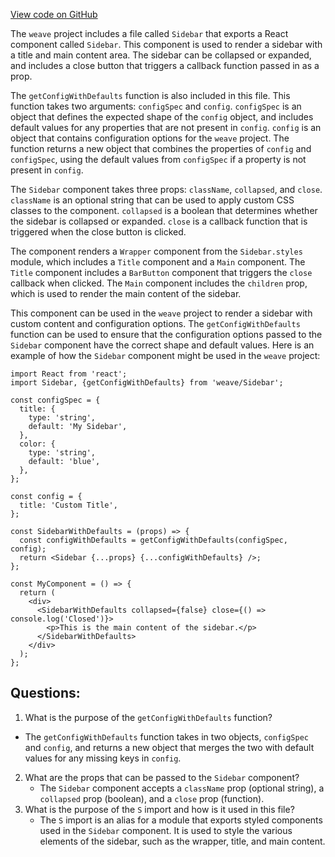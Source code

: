 [View code on GitHub](https://github.com/wandb/weave/weave-js/src/components/Sidebar/Sidebar.tsx)

The `weave` project includes a file called `Sidebar` that exports a React component called `Sidebar`. This component is used to render a sidebar with a title and main content area. The sidebar can be collapsed or expanded, and includes a close button that triggers a callback function passed in as a prop.

The `getConfigWithDefaults` function is also included in this file. This function takes two arguments: `configSpec` and `config`. `configSpec` is an object that defines the expected shape of the `config` object, and includes default values for any properties that are not present in `config`. `config` is an object that contains configuration options for the `weave` project. The function returns a new object that combines the properties of `config` and `configSpec`, using the default values from `configSpec` if a property is not present in `config`.

The `Sidebar` component takes three props: `className`, `collapsed`, and `close`. `className` is an optional string that can be used to apply custom CSS classes to the component. `collapsed` is a boolean that determines whether the sidebar is collapsed or expanded. `close` is a callback function that is triggered when the close button is clicked.

The component renders a `Wrapper` component from the `Sidebar.styles` module, which includes a `Title` component and a `Main` component. The `Title` component includes a `BarButton` component that triggers the `close` callback when clicked. The `Main` component includes the `children` prop, which is used to render the main content of the sidebar.

This component can be used in the `weave` project to render a sidebar with custom content and configuration options. The `getConfigWithDefaults` function can be used to ensure that the configuration options passed to the `Sidebar` component have the correct shape and default values. Here is an example of how the `Sidebar` component might be used in the `weave` project:

```
import React from 'react';
import Sidebar, {getConfigWithDefaults} from 'weave/Sidebar';

const configSpec = {
  title: {
    type: 'string',
    default: 'My Sidebar',
  },
  color: {
    type: 'string',
    default: 'blue',
  },
};

const config = {
  title: 'Custom Title',
};

const SidebarWithDefaults = (props) => {
  const configWithDefaults = getConfigWithDefaults(configSpec, config);
  return <Sidebar {...props} {...configWithDefaults} />;
};

const MyComponent = () => {
  return (
    <div>
      <SidebarWithDefaults collapsed={false} close={() => console.log('Closed')}>
        <p>This is the main content of the sidebar.</p>
      </SidebarWithDefaults>
    </div>
  );
};
```
## Questions: 
 1. What is the purpose of the `getConfigWithDefaults` function?
   - The `getConfigWithDefaults` function takes in two objects, `configSpec` and `config`, and returns a new object that merges the two with default values for any missing keys in `config`.
2. What are the props that can be passed to the `Sidebar` component?
   - The `Sidebar` component accepts a `className` prop (optional string), a `collapsed` prop (boolean), and a `close` prop (function).
3. What is the purpose of the `S` import and how is it used in this file?
   - The `S` import is an alias for a module that exports styled components used in the `Sidebar` component. It is used to style the various elements of the sidebar, such as the wrapper, title, and main content.